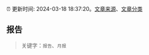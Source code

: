 :alarm_clock: 更新时间: 2024-03-18 18:37:20。[文章来源](/README.md)、[文章分类](/TAGS.md)

## 报告


> 关键字：`报告`、`月报`



